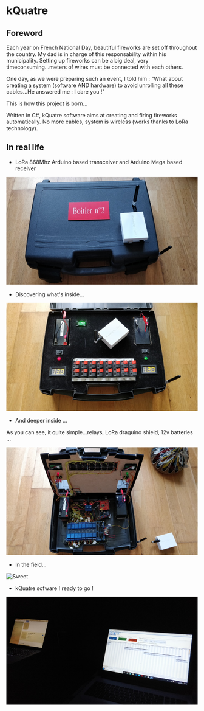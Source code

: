 # kQuatre

## Foreword

Each year on French National Day, beautiful fireworks are set off throughout the country. My dad is in charge of this responsability within his municipality.
Setting up fireworks can be a big deal, very timeconsuming...meters of wires must be connected with each others.

One day, as we were preparing such an event, I told him : "What about creating a system (software AND hardware) to avoid unrolling all these cables...He answered me : I dare you !"

This is how this project is born...

Written in C#, kQuatre software aims at creating and firing fireworks automatically. No more cables, system is wireless (works thanks to LoRa technology).

## In real life

* LoRa 868Mhz Arduino based transceiver and Arduino Mega based receiver

![Sweet](pictures/LoRaReceiverBox.jpg)

* Discovering what's inside...

![Sweet](pictures/LoRaReceiverBox1.jpg)

* And deeper inside ...

As you can see, it quite simple...relays, LoRa draguino shield, 12v batteries ...

![Sweet](pictures/LoRaReceiverBox2.jpg)

* In the field...

![Sweet](pictures/InPlaceWithFireworks.jpg)

* kQuatre sofware ! ready to go !

![Sweet](pictures/kQuatreSofwareAtWork.jpg)

